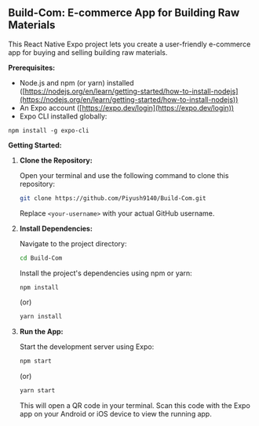 ## Build-Com: E-commerce App for Building Raw Materials

This React Native Expo project lets you create a user-friendly e-commerce app for buying and selling building raw materials.

**Prerequisites:**

* Node.js and npm (or yarn) installed ([https://nodejs.org/en/learn/getting-started/how-to-install-nodejs](https://nodejs.org/en/learn/getting-started/how-to-install-nodejs))
* An Expo account ([https://expo.dev/login](https://expo.dev/login))
* Expo CLI installed globally:

```
npm install -g expo-cli
```

**Getting Started:**

1. **Clone the Repository:**

   Open your terminal and use the following command to clone this repository:

   ```bash
   git clone https://github.com/Piyush9140/Build-Com.git
   ```

   Replace `<your-username>` with your actual GitHub username.

2. **Install Dependencies:**

   Navigate to the project directory:

   ```bash
   cd Build-Com
   ```

   Install the project's dependencies using npm or yarn:

   ```bash
   npm install
   ```

   (or)

   ```bash
   yarn install
   ```

3. **Run the App:**

   Start the development server using Expo:

   ```bash
   npm start
   ```

   (or)

   ```bash
   yarn start
   ```

   This will open a QR code in your terminal. Scan this code with the Expo app on your Android or iOS device to view the running app.

